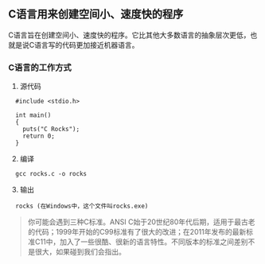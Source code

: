 ## C语言用来创建空间小、速度快的程序

C语言旨在创建空间小、速度快的程序。它比其他大多数语言的抽象层次更低，也就是说C语言写的代码更加接近机器语言。

### C语言的工作方式

1. 源代码

```
  #include <stdio.h>
  
  int main()
  { 
    puts("C Rocks");
    return 0;
  }
```

2. 编译

```
  gcc rocks.c -o rocks
```
3. 输出

```
  rocks (在Windows中，这个文件叫rocks.exe)
```

> 你可能会遇到三种C标准。ANSI C始于20世纪80年代后期，适用于最古老的代码；1999年开始的C99标准有了很大的改进；在2011年发布的最新标准C11中，加入了一些很酷、很新的语言特性。不同版本的标准之间差别不是很大，如果碰到我们会指出。


